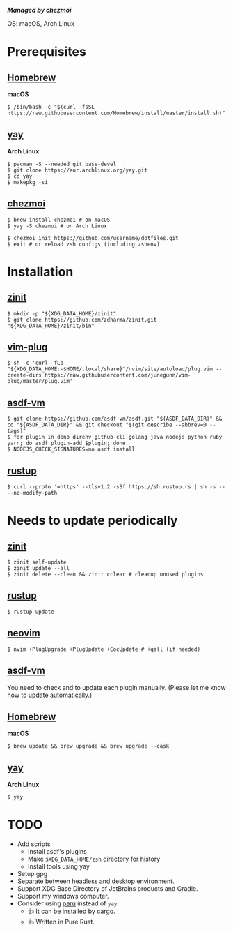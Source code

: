 ***Managed by chezmoi***

OS: macOS, Arch Linux

# Prerequisites

## [Homebrew](https://brew.sh)
**macOS**
```shell
$ /bin/bash -c "$(curl -fsSL https://raw.githubusercontent.com/Homebrew/install/master/install.sh)"
```

## [yay](https://github.com/Jguer/yay)
**Arch Linux**
```shell
$ pacman -S --needed git base-devel
$ git clone https://aur.archlinux.org/yay.git
$ cd yay
$ makepkg -si
```

## [chezmoi](https://www.chezmoi.io)
```shell
$ brew install chezmoi # on macOS
$ yay -S chezmoi # on Arch Linux

$ chezmoi init https://github.com/username/dotfiles.git
$ exit # or reload zsh configs (including zshenv)
```

# Installation
## [zinit](https://github.com/zdharma/zinit)
```shell
$ mkdir -p "${XDG_DATA_HOME}/zinit"
$ git clone https://github.com/zdharma/zinit.git "${XDG_DATA_HOME}/zinit/bin"
```

## [vim-plug](https://github.com/junegunn/vim-plug)
```shell
$ sh -c 'curl -fLo "${XDG_DATA_HOME:-$HOME/.local/share}"/nvim/site/autoload/plug.vim --create-dirs https://raw.githubusercontent.com/junegunn/vim-plug/master/plug.vim'
```

## [asdf-vm](https://asdf-vm.com)
```shell
$ git clone https://github.com/asdf-vm/asdf.git "${ASDF_DATA_DIR}" && cd "${ASDF_DATA_DIR}" && git checkout "$(git describe --abbrev=0 --tags)"
$ for plugin in deno direnv github-cli golang java nodejs python ruby yarn; do asdf plugin-add $plugin; done
$ NODEJS_CHECK_SIGNATURES=no asdf install
```

## [rustup](https://rustup.rs)
```shell
$ curl --proto '=https' --tlsv1.2 -sSf https://sh.rustup.rs | sh -s -- --no-modify-path
```

# Needs to update periodically

## [zinit](https://github.com/zdharma/zinit)
```shell
$ zinit self-update
$ zinit update --all
$ zinit delete --clean && zinit cclear # cleanup unused plugins
```

## [rustup](https://rustup.rs)
```shell
$ rustup update
```

## [neovim](https://github.com/neovim/neovim)
```shell
$ nvim +PlugUpgrade +PlugUpdate +CocUpdate # +qall (if needed)
```

## [asdf-vm](https://asdf-vm.com)
You need to check and to update each plugin manually. (Please let me know how to update automatically.)

## [Homebrew](https://brew.sh)
**macOS**
```shell
$ brew update && brew upgrade && brew upgrade --cask
```

## [yay](https://github.com/Jguer/yay)
**Arch Linux**
```shell
$ yay
```

# TODO
- Add scripts
    - Install asdf's plugins
    - Make `$XDG_DATA_HOME/zsh` directory for history
    - Install tools using yay
- Setup gpg
- Separate between headless and desktop environment.
- Support XDG Base Directory of JetBrains products and Gradle.
- Support my windows computer.
- Consider using [paru](https://github.com/Morganamilo/paru) instead of `yay`.
    - :+1: It can be installed by cargo.
    - :+1: Written in Pure Rust.

